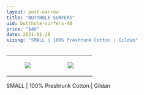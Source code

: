 ```yaml
---
layout: post-narrow
title: "BUTTHOLE SURFERS"
uid: butthole-surfers-40
price: "$40"
date: 2021-01-28
sizing: "SMALL | 100% Preshrunk Cotton | Gildan"
---
```




<table style="width:100%;"><tr><td style="vertical-align:top;">
      <figure class="tmblr-full" data-orig-height="2048" data-orig-width="1365" data-orig-src="https://concertshirts.netlify.app/shirts/0253/0253-01.jpg"><img src="https://64.media.tumblr.com/46857ee5e4e19afb65b982d80454202a/370c424c1a8846b9-f1/s540x810/b92df45fd6b1154d1f113260c9ba0fc800d48871.jpg" data-orig-height="2048" data-orig-width="1365" data-orig-src="https://concertshirts.netlify.app/shirts/0253/0253-01.jpg"/></figure></td>
    <td style="vertical-align:top;">
      <figure class="tmblr-full" data-orig-height="2048" data-orig-width="1365" data-orig-src="https://concertshirts.netlify.app/shirts/0253/0253-02.jpg"><img src="https://64.media.tumblr.com/e54b99f07edb5f1c9744c4ea3002fe05/370c424c1a8846b9-17/s540x810/25cd27472757b82dc4db8740c697e2866a20286b.jpg" data-orig-height="2048" data-orig-width="1365" data-orig-src="https://concertshirts.netlify.app/shirts/0253/0253-02.jpg"/></figure></td>
  </tr></table><p>
  SMALL | 100% Preshrunk Cotton | Gildan
</p>
